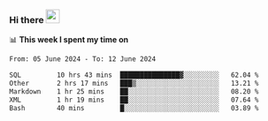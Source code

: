 ### Hi there <a href="https://www.gautamkrishnar.com/"><img src="https://media.giphy.com/media/hvRJCLFzcasrR4ia7z/giphy.gif" width="25px"></a>

📊 **This week I spent my time on**

<!--START_SECTION:waka-->

```txt
From: 05 June 2024 - To: 12 June 2024

SQL         10 hrs 43 mins  ███████████████▓░░░░░░░░░   62.04 %
Other       2 hrs 17 mins   ███▒░░░░░░░░░░░░░░░░░░░░░   13.21 %
Markdown    1 hr 25 mins    ██░░░░░░░░░░░░░░░░░░░░░░░   08.20 %
XML         1 hr 19 mins    ██░░░░░░░░░░░░░░░░░░░░░░░   07.64 %
Bash        40 mins         █░░░░░░░░░░░░░░░░░░░░░░░░   03.89 %
```

<!--END_SECTION:waka-->
